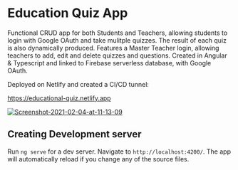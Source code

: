 # Education Quiz App

Functional CRUD app for both Students and Teachers, allowing students to login with Google OAuth and take mulitple quizzes. The result of each quiz is also dynamically produced. Features a Master Teacher login, allowing teachers to add, edit and delete quizzes and questions. Created in Angular & Typescript and linked to Firebase serverless database, with Google OAuth.

Deployed on Netlify and created a CI/CD tunnel:

https://educational-quiz.netlify.app

<a href="https://ibb.co/3dSjpBq"><img src="https://i.ibb.co/wgpPSMX/Screenshot-2021-02-04-at-11-13-09.png" alt="Screenshot-2021-02-04-at-11-13-09" border="0"></a>









## Creating Development server

Run `ng serve` for a dev server. Navigate to `http://localhost:4200/`. The app will automatically reload if you change any of the source files.


